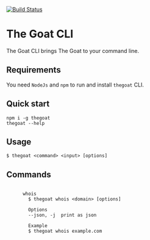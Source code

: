[![Build Status](https://travis-ci.com/thegoat-ir/cli.svg?branch=main)](https://travis-ci.com/thegoat-ir/cli)
# The Goat CLI
The Goat CLI brings The Goat to your command line.

## Requirements
You need `NodeJs` and `npm` to run and install `thegoat` CLI.

## Quick start
```
npm i -g thegoat
thegoat --help
```
## Usage
```
$ thegoat <command> <input> [options]
```
## Commands
```

      whois
        $ thegoat whois <domain> [options]

        Options
        --json, -j  print as json

        Example
        $ thegoat whois example.com

    
```
